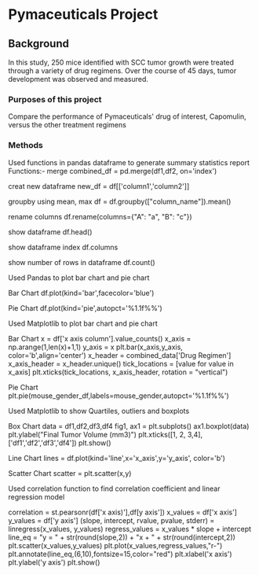 # Pymaceuticals Project

## Background

In this study, 250 mice identified with SCC tumor growth were treated through a variety of drug regimens. Over the course of 45 days, tumor development was observed and measured. 

### Purposes of this project
Compare the performance of Pymaceuticals' drug of interest, Capomulin, versus the other treatment regimens 

### Methods

Used functions in pandas dataframe to generate summary statistics report
Functions:-
merge
    combined_df = pd.merge(df1,df2, on='index')

creat new dataframe
    new_df = df[['column1','column2']]

groupby using mean, max
    df = df.groupby(["column_name"]).mean()

rename columns
    df.rename(columns={"A": "a", "B": "c"})

show dataframe
    df.head()

show dataframe index
    df.columns

show number of rows in dataframe
    df.count()

Used Pandas to plot bar chart and pie chart

 Bar Chart
     df.plot(kind='bar',facecolor='blue')
   
  Pie Chart
     df.plot(kind='pie',autopct='%1.1f%%')

Used Matplotlib to plot bar chart and pie chart

  Bar Chart
    x = df['x axis column'].value_counts()
    x_axis = np.arange(1,len(x)+1,1)
    y_axis = x
    plt.bar(x_axis,y_axis, color='b',align='center')
    x_header = combined_data['Drug Regimen']
    x_axis_header = x_header.unique()
    tick_locations = [value for value in x_axis]
    plt.xticks(tick_locations, x_axis_header, rotation = "vertical")

  Pie Chart
     plt.pie(mouse_gender_df,labels=mouse_gender,autopct='%1.1f%%')
     
Used Matplotlib to show Quartiles, outliers and boxplots

  Box Chart
    data = df1,df2,df3,df4
    fig1, ax1 = plt.subplots()
    ax1.boxplot(data)
    plt.ylabel("Final Tumor Volume (mm3)")
    plt.xticks([1, 2, 3,4], ['df1','df2','df3','df4'])
    plt.show()

  Line Chart
    lines = df.plot(kind='line',x='x_axis',y='y_axis', color='b')
  
  Scatter Chart
    scatter = plt.scatter(x,y)

Used correlation function to find correlation coefficient and linear regression model

   correlation = st.pearsonr(df['x axis)'],df[y axis'])
    x_values = df['x axis']
    y_values = df['y axis']
    (slope, intercept, rvalue, pvalue, stderr) = linregress(x_values, y_values)
    regress_values = x_values * slope + intercept
    line_eq = "y = " + str(round(slope,2)) + "x + " + str(round(intercept,2))
    plt.scatter(x_values,y_values)
    plt.plot(x_values,regress_values,"r-")
    plt.annotate(line_eq,(6,10),fontsize=15,color="red")
    plt.xlabel('x axis')
    plt.ylabel('y axis')
    plt.show()


